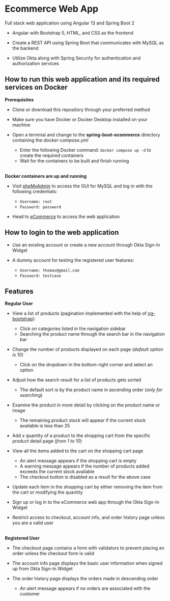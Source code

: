 # Ecommerce Web App

Full stack web application using Angular 13 and Spring Boot 2

- Angular with Bootstrap 5, HTML, and CSS as the frontend

- Create a REST API using Spring Boot that communicates with MySQL as the backend

- Utilize Okta along with Spring Security for authentication and authorization services

## How to run this web application and its required services on Docker

**Prerequisites**
- Clone or download this repository through your preferred method

- Make sure you have Docker or Docker Desktop installed on your machine

- Open a terminal and change to the **spring-boot-ecommerce** directory containing the *docker-compose.yml*
	- Enter the following Docker command: `docker compose up -d` to create the required containers
	- Wait for the containers to be built and finish running

<br>**Docker containers are up and running**
- Visit [phpMyAdmin](http://localhost:8080) to access the GUI for MySQL and log in with the following credentials:
	- `Username: root`
	- `Password: password`

- Head to [eCommerce](http://localhost:8443) to access the web application

## How to login to the web application

- Use an existing account or create a new account through Okta Sign-In Widget

- A dummy account for testing the registered user features:
  - `Username: thomas@gmail.com`
  - `Password: testcase`

## Features
**Regular User**
- View a list of products (pagination implemented with the help of [ng-bootstrap](https://ng-bootstrap.github.io/#/home)): 
  - Click on categories listed in the navigation sidebar
  - Searching the product name through the search bar in the navigation bar

- Change the number of products displayed on each page (*default option is 10*)
  - Click on the dropdown in the bottom-right corner and select an option

- Adjust how the search result for a list of products gets sorted
  - The default sort is by the product name in ascending order (*only for searching*)

- Examine the product in more detail by clicking on the product name or image
  - The remaining product stock will appear if the current stock available is less than 25

- Add *x* quantity of a product to the shopping cart from the specific product detail page (*from 1 to 10*)

- View all the items added to the cart on the shopping cart page
  - An alert message appears if the shopping cart is empty
  - A warning message appears if the number of products added exceeds the current stock available
  - The checkout button is disabled as a result for the above case

- Update each item in the shopping cart by either removing the item from the cart or modifying the quantity

- Sign up or log in to the eCommerce web app through the Okta Sign-In Widget

- Restrict access to checkout, account info, and order history page unless you are a valid user

<br>**Registered User**

- The checkout page contains a form with validators to prevent placing an order unless the checkout form is valid

- The account info page displays the basic user information when signed up from Okta Sign-In Widget

- The order history page displays the orders made in descending order
  - An alert message appears if no orders are associated with the customer